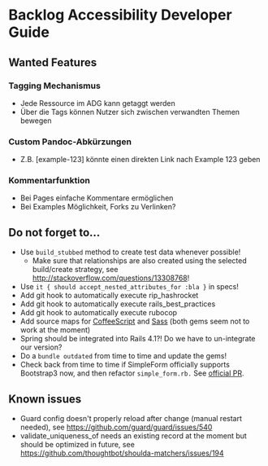 # Backlog Accessibility Developer Guide

## Wanted Features

### Tagging Mechanismus

- Jede Ressource im ADG kann getaggt werden
- Über die Tags können Nutzer sich zwischen verwandten Themen bewegen

### Custom Pandoc-Abkürzungen

- Z.B. [example-123] könnte einen direkten Link nach Example 123 geben

### Kommentarfunktion

- Bei Pages einfache Kommentare ermöglichen
- Bei Examples Möglichkeit, Forks zu Verlinken?

## Do not forget to...

- Use `build_stubbed` method to create test data whenever possible!
  - Make sure that relationships are also created using the selected build/create strategy, see http://stackoverflow.com/questions/13308768!
- Use `it { should accept_nested_attributes_for :bla }` in specs!
- Add git hook to automatically execute rip_hashrocket
- Add git hook to automatically execute rails_best_practices
- Add git hook to automatically execute rubocop
- Add source maps for [CoffeeScript](https://github.com/markbates/coffee-rails-source-maps/) and [Sass](https://github.com/vhyza/sass-rails-source-maps) (both gems seem not to work at the moment)
- Spring should be integrated into Rails 4.1?! Do we have to un-integrate our version?
- Do a `bundle outdated` from time to time and update the gems!
- Check back from time to time if SimpleForm officially supports Bootstrap3 now, and then refactor `simple_form.rb.` See [official PR](https://github.com/rafaelfranca/simple_form-bootstrap/pull/28).

## Known issues

- Guard config doesn't properly reload after change (manual restart needed), see https://github.com/guard/guard/issues/540
- validate_uniqueness_of needs an existing record at the moment but should be optimized in future, see https://github.com/thoughtbot/shoulda-matchers/issues/194
